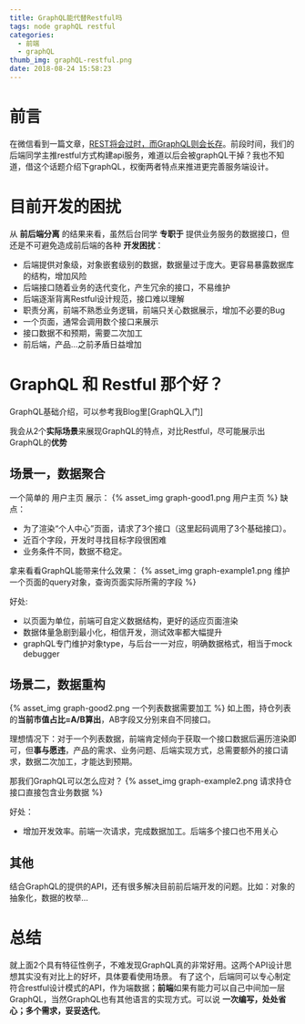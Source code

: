```yaml
---
title: GraphQL能代替Restful吗
tags: node graphQL restful
categories:
  - 前端
  - graphQL
thumb_img: graphQL-restful.png
date: 2018-08-24 15:58:23
---
```



# 前言
在微信看到一篇文章，[REST将会过时，而GraphQL则会长存](https://mp.weixin.qq.com/s/F55uPAKLI1c78ccsK23ubw)。前段时间，我们的后端同学主推restful方式构建api服务，难道以后会被graphQL干掉？我也不知道，借这个话题介绍下graphQL，权衡两者特点来推进更完善服务端设计。

# 目前开发的困扰
从 **前后端分离** 的结果来看，虽然后台同学 **专职于** 提供业务服务的数据接口，但还是不可避免造成前后端的各种 **开发困扰**：
- 后端提供对象级，对象嵌套级别的数据，数据量过于庞大。更容易暴露数据库的结构，增加风险
- 后端接口随着业务的迭代变化，产生冗余的接口，不易维护
- 后端逐渐背离Restful设计规范，接口难以理解
- 职责分离，前端不熟悉业务逻辑，前端只关心数据展示，增加不必要的Bug
- 一个页面，通常会调用数个接口来展示
- 接口数据不和预期，需要二次加工
- 前后端，产品...之前矛盾日益增加

# GraphQL 和 Restful 那个好？
GraphQL基础介绍，可以参考我Blog里[GraphQL入门]

我会从2个**实际场景**来展现GraphQL的特点，对比Restful，尽可能展示出GraphQL的**优势**

## 场景一，数据聚合
一个简单的 用户主页 展示：
{% asset_img graph-good1.png 用户主页 %}
缺点：
- 为了渲染“个人中心”页面，请求了3个接口（这里起码调用了3个基础接口）。
- 近百个字段，开发时寻找目标字段很困难
- 业务条件不同，数据不稳定。

拿来看看GraphQL能带来什么效果：
{% asset_img graph-example1.png 维护一个页面的query对象，查询页面实际所需的字段 %}

好处:
- 以页面为单位，前端可自定义数据结构，更好的适应页面渲染
- 数据体量急剧到最小化，相信开发，测试效率都大幅提升
- graphQL专门维护对象type，与后台一一对应，明确数据格式，相当于mock debugger

## 场景二，数据重构
{% asset_img graph-good2.png 一个列表数据需要加工 %}
如上图，持仓列表的**当前市值占比=A/B算出**，AB字段又分别来自不同接口。

理想情况下：对于一个列表数据，前端肯定倾向于获取一个接口数据后遍历渲染即可，但**事与愿违**，产品的需求、业务问题、后端实现方式，总需要额外的接口请求，数据二次加工，才能达到预期。

那我们GraphQL可以怎么应对？
{% asset_img graph-example2.png 请求持仓接口直接包含业务数据 %}

好处：
- 增加开发效率。前端一次请求，完成数据加工。后端多个接口也不用关心

## 其他
结合GraphQL的提供的API，还有很多解决目前前后端开发的问题。比如：对象的抽象化，数据的枚举...

# 总结
就上面2个具有特征性例子，不难发现GraphQL真的非常好用。这两个API设计思想其实没有对比上的好坏，具体要看使用场景。
有了这个，后端同可以专心制定符合restful设计模式的API，作为端数据；**前端**如果有能力可以自己中间加一层GraphQL，当然GraphQL也有其他语言的实现方式。可以说 **一次编写，处处省心；多个需求，妥妥迭代**。 